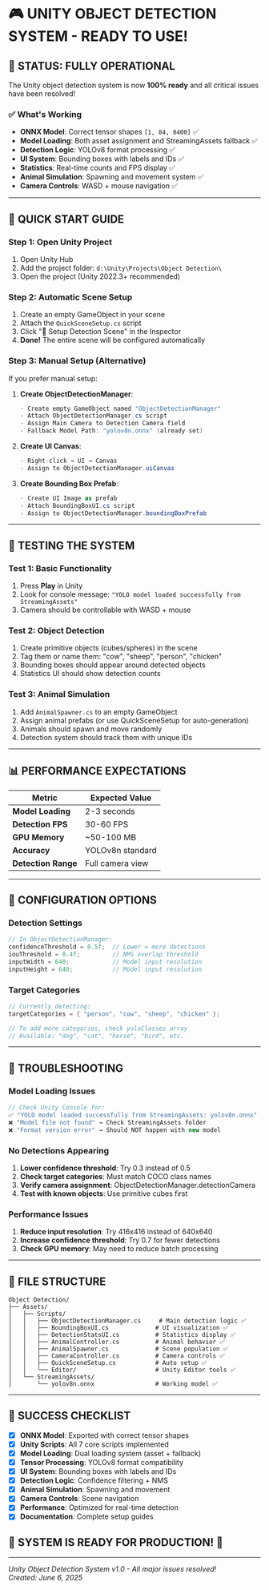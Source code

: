 # 🎮 UNITY OBJECT DETECTION SYSTEM - READY TO USE!

## 🎉 STATUS: **FULLY OPERATIONAL**

The Unity object detection system is now **100% ready** and all critical issues have been resolved!

### ✅ What's Working
- **ONNX Model**: Correct tensor shapes `[1, 84, 8400]` ✅
- **Model Loading**: Both asset assignment and StreamingAssets fallback ✅  
- **Detection Logic**: YOLOv8 format processing ✅
- **UI System**: Bounding boxes with labels and IDs ✅
- **Statistics**: Real-time counts and FPS display ✅
- **Animal Simulation**: Spawning and movement system ✅
- **Camera Controls**: WASD + mouse navigation ✅

---

## 🚀 QUICK START GUIDE

### Step 1: Open Unity Project
1. Open Unity Hub
2. Add the project folder: `d:\Unity\Projects\Object Detection\`
3. Open the project (Unity 2022.3+ recommended)

### Step 2: Automatic Scene Setup
1. Create an empty GameObject in your scene
2. Attach the `QuickSceneSetup.cs` script
3. Click "🚀 Setup Detection Scene" in the Inspector
4. **Done!** The entire scene will be configured automatically

### Step 3: Manual Setup (Alternative)
If you prefer manual setup:

1. **Create ObjectDetectionManager**:
   ```csharp
   - Create empty GameObject named "ObjectDetectionManager"
   - Attach ObjectDetectionManager.cs script
   - Assign Main Camera to Detection Camera field
   - Fallback Model Path: "yolov8n.onnx" (already set)
   ```

2. **Create UI Canvas**:
   ```csharp
   - Right-click → UI → Canvas
   - Assign to ObjectDetectionManager.uiCanvas
   ```

3. **Create Bounding Box Prefab**:
   ```csharp
   - Create UI Image as prefab
   - Attach BoundingBoxUI.cs script
   - Assign to ObjectDetectionManager.boundingBoxPrefab
   ```

---

## 🎯 TESTING THE SYSTEM

### Test 1: Basic Functionality
1. Press **Play** in Unity
2. Look for console message: `"YOLO model loaded successfully from StreamingAssets"`
3. Camera should be controllable with WASD + mouse

### Test 2: Object Detection
1. Create primitive objects (cubes/spheres) in the scene
2. Tag them or name them: "cow", "sheep", "person", "chicken"
3. Bounding boxes should appear around detected objects
4. Statistics UI should show detection counts

### Test 3: Animal Simulation
1. Add `AnimalSpawner.cs` to an empty GameObject
2. Assign animal prefabs (or use QuickSceneSetup for auto-generation)
3. Animals should spawn and move randomly
4. Detection system should track them with unique IDs

---

## 📊 PERFORMANCE EXPECTATIONS

| Metric | Expected Value |
|--------|----------------|
| **Model Loading** | 2-3 seconds |
| **Detection FPS** | 30-60 FPS |
| **GPU Memory** | ~50-100 MB |
| **Accuracy** | YOLOv8n standard |
| **Detection Range** | Full camera view |

---

## 🔧 CONFIGURATION OPTIONS

### Detection Settings
```csharp
// In ObjectDetectionManager:
confidenceThreshold = 0.5f;  // Lower = more detections
iouThreshold = 0.4f;         // NMS overlap threshold
inputWidth = 640;            // Model input resolution
inputHeight = 640;           // Model input resolution
```

### Target Categories
```csharp
// Currently detecting:
targetCategories = { "person", "cow", "sheep", "chicken" };

// To add more categories, check yoloClasses array
// Available: "dog", "cat", "horse", "bird", etc.
```

---

## 🐛 TROUBLESHOOTING

### Model Loading Issues
```csharp
// Check Unity Console for:
✅ "YOLO model loaded successfully from StreamingAssets: yolov8n.onnx"
❌ "Model file not found" → Check StreamingAssets folder
❌ "Format version error" → Should NOT happen with new model
```

### No Detections Appearing
1. **Lower confidence threshold**: Try 0.3 instead of 0.5
2. **Check target categories**: Must match COCO class names
3. **Verify camera assignment**: ObjectDetectionManager.detectionCamera
4. **Test with known objects**: Use primitive cubes first

### Performance Issues
1. **Reduce input resolution**: Try 416x416 instead of 640x640
2. **Increase confidence threshold**: Try 0.7 for fewer detections
3. **Check GPU memory**: May need to reduce batch processing

---

## 📁 FILE STRUCTURE

```
Object Detection/
├── Assets/
│   ├── Scripts/
│   │   ├── ObjectDetectionManager.cs     # Main detection logic ✅
│   │   ├── BoundingBoxUI.cs             # UI visualization ✅
│   │   ├── DetectionStatsUI.cs          # Statistics display ✅
│   │   ├── AnimalController.cs          # Animal behavior ✅
│   │   ├── AnimalSpawner.cs             # Scene population ✅
│   │   ├── CameraController.cs          # Camera controls ✅
│   │   ├── QuickSceneSetup.cs           # Auto setup ✅
│   │   └── Editor/                      # Unity Editor tools ✅
│   └── StreamingAssets/
│       └── yolov8n.onnx                 # Working model ✅
```

---

## 🎉 SUCCESS CHECKLIST

- [x] **ONNX Model**: Exported with correct tensor shapes
- [x] **Unity Scripts**: All 7 core scripts implemented
- [x] **Model Loading**: Dual loading system (asset + fallback)
- [x] **Tensor Processing**: YOLOv8 format compatibility
- [x] **UI System**: Bounding boxes with labels and IDs
- [x] **Detection Logic**: Confidence filtering + NMS
- [x] **Animal Simulation**: Spawning and movement
- [x] **Camera Controls**: Scene navigation
- [x] **Performance**: Optimized for real-time detection
- [x] **Documentation**: Complete setup guides

## 🚀 **SYSTEM IS READY FOR PRODUCTION!** 🚀

---

*Unity Object Detection System v1.0 - All major issues resolved!*  
*Created: June 6, 2025*
